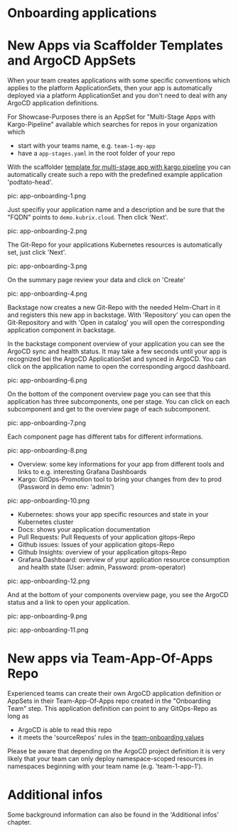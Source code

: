 # Onboarding applications

# New Apps via Scaffolder Templates and ArgoCD AppSets

When your team creates applications with some specific conventions which applies to the platform ApplicationSets, then your app is automatically deployed via a platform ApplicationSet and you don't need to deal with any ArgoCD application definitions.

For Showcase-Purposes there is an AppSet for "Multi-Stage Apps with Kargo-Pipeline" available which searches for repos in your organization which

* start with your teams name, e.g. `team-1-my-app`
* have a `app-stages.yaml` in the root folder of your repo

With the scaffolder [template for multi-stage app with kargo pipeline](https://backstage.demo.kubrix.cloud/create/templates/default/multi-stage-app-with-kargo-pipeline) you can automatically create such a repo with the predefined example application 'podtato-head'.

pic: app-onboarding-1.png

Just specifiy your application name and a description and be sure that the "FQDN" points to `demo.kubrix.cloud`. Then click 'Next'.

pic: app-onboarding-2.png

The Git-Repo for your applications Kubernetes resources is automatically set, just click 'Next'.

pic: app-onboarding-3.png

On the summary page review your data and click on 'Create'

pic: app-onboarding-4.png

Backstage now creates a new Git-Repo with the needed Helm-Chart in it and registers this new app in backstage. With 'Repository' you can open the Git-Repository and with 'Open in catalog' you will open the corresponding application component in backstage.

In the backstage component overview of your application you can see the ArgoCD sync and health status. It may take a few seconds until your app is recognized bei the ArgoCD ApplicationSet and synced in ArgoCD. You can click on the application name to open the corresponding argocd dashboard.

pic: app-onboarding-6.png

On the bottom of the component overview page you can see that this application has three subcomponents, one per stage.
You can click on each subcomponent and get to the overview page of each subcomponent.

pic: app-onboarding-7.png

Each component page has different tabs for different informations.

pic: app-onboarding-8.png

* Overview: some key informations for your app from different tools and links to e.g. interesting Grafana Dashboards
* Kargo: GitOps-Promotion tool to bring your changes from dev to prod (Password in demo env: 'admin')

pic: app-onboarding-10.png

* Kubernetes: shows your app specific resources and state in your Kubernetes cluster
* Docs: shows your application documentation
* Pull Requests: Pull Requests of your application gitops-Repo
* Github issues: Issues of your application gitops-Repo
* Github Insights: overview of your application gitops-Repo
* Grafana Dashboard: overview of your application resource consumption and health state (User: admin, Password: prom-operator)

pic: app-onboarding-12.png

And at the bottom of your components overview page, you see the ArgoCD status and a link to open your application.

pic: app-onboarding-9.png

pic: app-onboarding-11.png


# New apps via Team-App-Of-Apps Repo

Experienced teams can create their own ArgoCD application definition or AppSets in their Team-App-Of-Apps repo created in the "Onboarding Team" step.
This application definition can point to any GitOps-Repo as long as

* ArgoCD is able to read this repo
* it meets the 'sourceRepos' rules in the [team-onboarding values](https://github.com/kubriX-demo/kubriX-demo/blob/main/platform-apps/charts/team-onboarding/values-demo-metalstack.yaml)

Please be aware that depending on the ArgoCD project definition it is very likely that your team can only deploy namespace-scoped resources in namespaces beginning with your team name (e.g. 'team-1-app-1').


# Additional infos

Some background information can also be found in the 'Additional infos' chapter.
